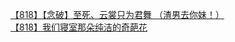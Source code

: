 [【818】【念破】至死、云裳只为君舞 （渣男去你妹！）](http://tieba.baidu.com/p/2289239062?see_lz=1&pn=)   
[【818】我们寝室那朵纯洁的奇葩花](http://tieba.baidu.com/p/2290459546?see_lz=1&pn=)   
